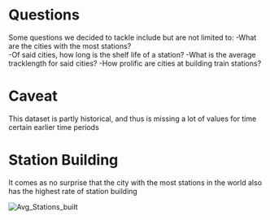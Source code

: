 # Questions 
Some questions we decided to tackle include but are not limited to:
    -What are the cities with the most stations?    
    -Of said cities, how long is the shelf life of a station?
    -What is the average tracklength for said cities?
    -How prolific are cities at building train stations?

# Caveat 
This dataset is partly historical, and thus is missing a lot of values for time certain earlier time periods 

# Station Building

It comes as no surprise that the city with the most stations in the world also has the highest rate of station building

![Avg_Stations_built](png./Avg_stations_per_year.png)

